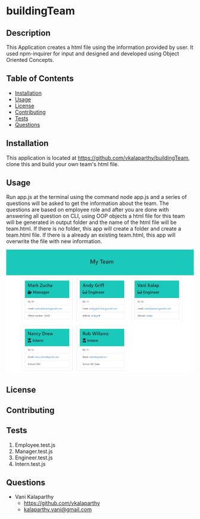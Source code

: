 # buildingTeam

## Description
This Application creates a html file using the information provided by user. It used npm-inquirer for input and designed and developed using Object Oriented Concepts.
## Table of Contents
* [Installation](#installation)
* [Usage](#usage)
* [License](#license)
* [Contributing](#contributing)
* [Tests](#tests)
* [Questions](#questions)
## Installation
This application is located at https://github.com/vkalaparthy/buildingTeam, clone this and build your own team's html file.
## Usage
Run app.js at the terminal  using the command node app.js and a series of questions will be asked to get the information about the team. The questions are based on employee role and after you are done with answering all question on CLI, using OOP objects a html file for this team will be generated in output folder and the name of the html file will be team.html.  If there is no folder, this app will create a folder and create a team.html file.  If there is a already an existing team.html, this app will overwrite the file with new information.


![Image of image](./images/TeamCreated.jpg)
## License

## Contributing
## Tests
 1. Employee.test.js
 2. Manager.test.js 
 3. Engineer.test.js
 4. Intern.test.js
## Questions
* Vani Kalaparthy
  * https://github.com/vkalaparthy
  * kalaparthy.vani@gmail.com
  
